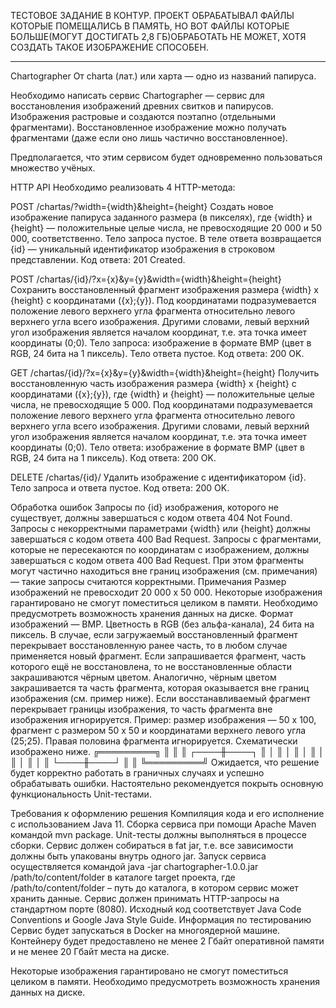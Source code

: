 ТЕСТОВОЕ ЗАДАНИЕ В КОНТУР. ПРОЕКТ ОБРАБАТЫВАЛ ФАЙЛЫ КОТОРЫЕ ПОМЕЩАЛИСЬ В ПАМЯТЬ, НО ВОТ ФАЙЛЫ КОТОРЫЕ БОЛЬШЕ(МОГУТ ДОСТИГАТЬ 2,8 ГБ)ОБРАБОТАТЬ НЕ МОЖЕТ,
ХОТЯ СОЗДАТЬ ТАКОЕ ИЗОБРАЖЕНИЕ СПОСОБЕН.
**********************************************************************************
Chartographer
От charta (лат.) или харта — одно из названий папируса.

Необходимо написать сервис Chartographer — сервис для восстановления изображений древних свитков и папирусов. Изображения растровые и создаются поэтапно (отдельными фрагментами). Восстановленное изображение можно получать фрагментами (даже если оно лишь частично восстановленное).

Предполагается, что этим сервисом будет одновременно пользоваться множество учёных.

HTTP API
Необходимо реализовать 4 HTTP-метода:

POST /chartas/?width={width}&height={height}
Создать новое изображение папируса заданного размера (в пикселях), где {width} и {height} — положительные целые числа, не превосходящие 20 000 и 50 000, соответственно.
Тело запроса пустое.
В теле ответа возвращается {id} — уникальный идентификатор изображения в строковом представлении.
Код ответа: 201 Created.

POST /chartas/{id}/?x={x}&y={y}&width={width}&height={height}
Сохранить восстановленный фрагмент изображения размера {width} x {height} с координатами ({x};{y}). Под координатами подразумевается положение левого верхнего угла фрагмента относительно левого верхнего угла всего изображения. Другими словами, левый верхний угол изображения является началом координат, т.е. эта точка имеет координаты (0;0).
Тело запроса: изображение в формате BMP (цвет в RGB, 24 бита на 1 пиксель).
Тело ответа пустое.
Код ответа: 200 OK.

GET /chartas/{id}/?x={x}&y={y}&width={width}&height={height}
Получить восстановленную часть изображения размера {width} x {height} с координатами ({x};{y}), где {width} и {height} — положительные целые числа, не превосходящие 5 000. Под координатами подразумевается положение левого верхнего угла фрагмента относительно левого верхнего угла всего изображения. Другими словами, левый верхний угол изображения является началом координат, т.е. эта точка имеет координаты (0;0).
Тело ответа: изображение в формате BMP (цвет в RGB, 24 бита на 1 пиксель).
Код ответа: 200 OK.

DELETE /chartas/{id}/
Удалить изображение с идентификатором {id}.
Тело запроса и ответа пустое.
Код ответа: 200 OK.

Обработка ошибок
Запросы по {id} изображения, которого не существует, должны завершаться с кодом ответа 404 Not Found.
Запросы с некорректными параметрами {width} или {height} должны завершаться с кодом ответа 400 Bad Request.
Запросы с фрагментами, которые не пересекаются по координатам с изображением, должны завершаться с кодом ответа 400 Bad Request. При этом фрагменты могут частично находиться вне границ изображения (см. примечания) — такие запросы считаются корректными.
Примечания
Размер изображений не превосходит 20 000 x 50 000.
Некоторые изображения гарантировано не смогут поместиться целиком в памяти. Необходимо предусмотреть возможность хранения данных на диске.
Формат изображений — BMP. Цветность в RGB (без альфа-канала), 24 бита на пиксель.
В случае, если загружаемый восстановленный фрагмент перекрывает восстановленную ранее часть, то в любом случае применяется новый фрагмент.
Если запрашивается фрагмент, часть которого ещё не восстановлена, то не восстановленные области закрашиваются чёрным цветом. Аналогично, чёрным цветом закрашивается та часть фрагмента, которая оказывается вне границ изображения (см. пример ниже).
Если восстанавливаемый фрагмент перекрывает границы изображения, то часть фрагмента вне изображения игнорируется. Пример: размер изображения — 50 x 100, фрагмент с размером 50 x 50 и координатами верхнего левого угла (25;25). Правая половина фрагмента игнорируется. Схематически изображено ниже.
╔═════════╗
║         ║
║    ┌────╫────┐
║    │    ║    │
║    │    ║    │
║    │    ║    │
║    └────╫────┘
║         ║
╚═════════╝
Ожидается, что решение будет корректно работать в граничных случаях и успешно обрабатывать ошибки. Настоятельно рекомендуется покрыть основную функциональность Unit-тестами.

Требования к оформлению решения
Компиляция кода и его исполнение c использованием Java 11.
Сборка сервиса при помощи Apache Maven командой mvn package.
Unit-тесты должны выполняться в процессе сборки.
Сервис должен собираться в fat jar, т.е. все зависимости должны быть упакованы внутрь одного jar.
Запуск сервиса осуществляется командой java -jar chartographer-1.0.0.jar /path/to/content/folder в каталоге target проекта, где /path/to/content/folder – путь до каталога, в котором сервис может хранить данные.
Сервис должен принимать HTTP-запросы на стандартном порте (8080).
Исходный код соответствует Java Code Conventions и Google Java Style Guide.
Информация по тестированию
Сервис будет запускаться в Docker на многоядерной машине. Контейнеру будет предоставлено не менее 2 Гбайт оперативной памяти и не менее 20 Гбайт места на диске.

Некоторые изображения гарантировано не смогут поместиться целиком в памяти. Необходимо предусмотреть возможность хранения данных на диске.
